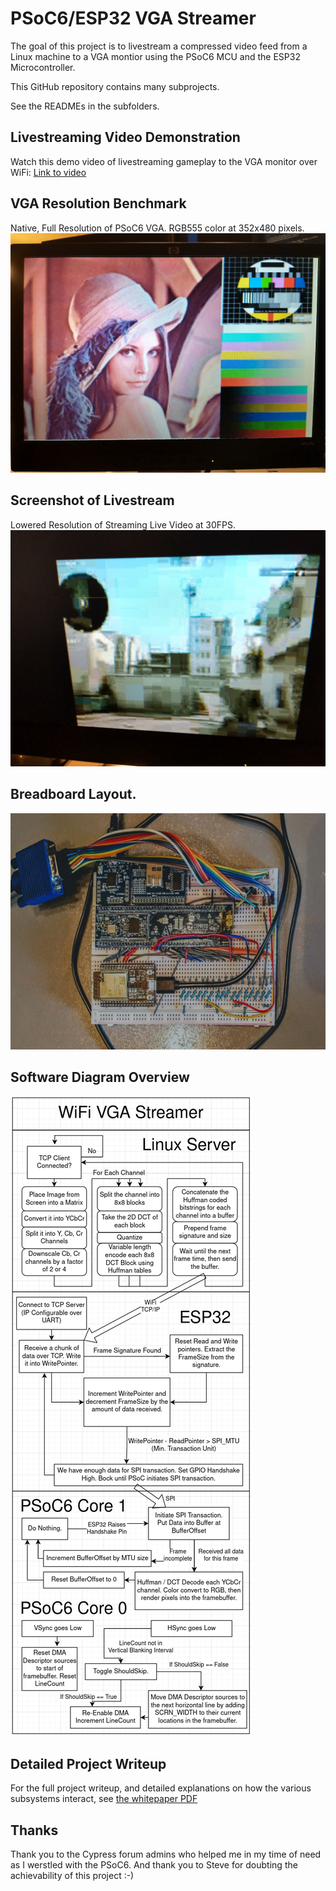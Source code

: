 # PSoC6/ESP32 VGA Streamer 

The goal of this project is to livestream a compressed video feed from a Linux machine to a VGA montior using the PSoC6 MCU and the ESP32 Microcontroller. 

This GitHub repository contains many subprojects. 

See the READMEs in the subfolders.


## Livestreaming Video Demonstration
Watch this demo video of livestreaming gameplay to the VGA monitor over WiFi: [Link to video](https://drive.google.com/file/d/1-jbulYnPb3N8D912lSg62HLdD7m2vJCN/view?usp=sharing)

## VGA Resolution Benchmark
Native, Full Resolution of PSoC6 VGA. RGB555 color at 352x480 pixels.
![Alt text](images/FullResolutionVGATest.jpg?raw=true "Full Resolution VGA Test")

## Screenshot of Livestream
Lowered Resolution of Streaming Live Video at 30FPS. 
![Alt text](images/StreamResolution.jpg?raw=true "Low Resolution Realtime Video Stream @ 30FPS")

## Breadboard Layout.
![Alt text](images/BoardLayout.jpg?raw=true "Breadboard layout")

## Software Diagram Overview
![Alt text](images/ProjectDiagram.png?raw=true "Project Diagram")

## Detailed Project Writeup
For the full project writeup, and detailed explanations on how the various subsystems interact, see [the whitepaper PDF](https://github.com/travisjayday/vga-streamer/blob/main/images/whitepaper.pdf)

## Thanks
Thank you to the Cypress forum admins who helped me in my time of need as I werstled with the PSoC6. And thank you to Steve for doubting the achievability of this project :-)
